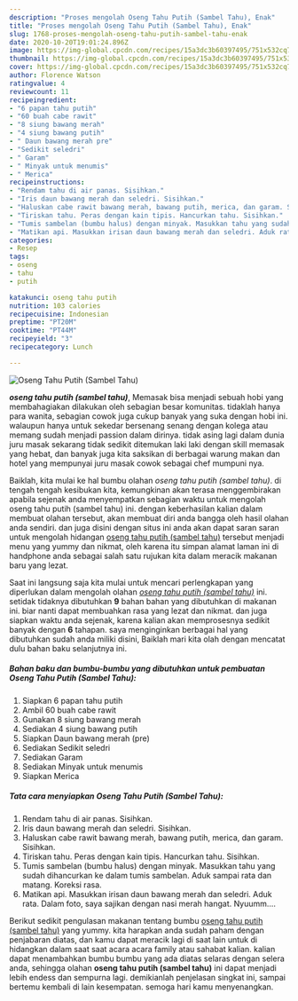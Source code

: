 ```yaml
---
description: "Proses mengolah Oseng Tahu Putih (Sambel Tahu), Enak"
title: "Proses mengolah Oseng Tahu Putih (Sambel Tahu), Enak"
slug: 1768-proses-mengolah-oseng-tahu-putih-sambel-tahu-enak
date: 2020-10-20T19:01:24.896Z
image: https://img-global.cpcdn.com/recipes/15a3dc3b60397495/751x532cq70/oseng-tahu-putih-sambel-tahu-foto-resep-utama.jpg
thumbnail: https://img-global.cpcdn.com/recipes/15a3dc3b60397495/751x532cq70/oseng-tahu-putih-sambel-tahu-foto-resep-utama.jpg
cover: https://img-global.cpcdn.com/recipes/15a3dc3b60397495/751x532cq70/oseng-tahu-putih-sambel-tahu-foto-resep-utama.jpg
author: Florence Watson
ratingvalue: 4
reviewcount: 11
recipeingredient:
- "6 papan tahu putih"
- "60 buah cabe rawit"
- "8 siung bawang merah"
- "4 siung bawang putih"
- " Daun bawang merah pre"
- "Sedikit seledri"
- " Garam"
- " Minyak untuk menumis"
- " Merica"
recipeinstructions:
- "Rendam tahu di air panas. Sisihkan."
- "Iris daun bawang merah dan seledri. Sisihkan."
- "Haluskan cabe rawit bawang merah, bawang putih, merica, dan garam. Sisihkan."
- "Tiriskan tahu. Peras dengan kain tipis. Hancurkan tahu. Sisihkan."
- "Tumis sambelan (bumbu halus) dengan minyak. Masukkan tahu yang sudah dihancurkan ke dalam tumis sambelan. Aduk sampai rata dan matang. Koreksi rasa."
- "Matikan api. Masukkan irisan daun bawang merah dan seledri. Aduk rata. Dalam foto, saya sajikan dengan nasi merah hangat. Nyuumm...."
categories:
- Resep
tags:
- oseng
- tahu
- putih

katakunci: oseng tahu putih 
nutrition: 103 calories
recipecuisine: Indonesian
preptime: "PT20M"
cooktime: "PT44M"
recipeyield: "3"
recipecategory: Lunch

---
```



![Oseng Tahu Putih (Sambel Tahu)](https://img-global.cpcdn.com/recipes/15a3dc3b60397495/751x532cq70/oseng-tahu-putih-sambel-tahu-foto-resep-utama.jpg)

<b><i>oseng tahu putih (sambel tahu)</i></b>, Memasak bisa menjadi sebuah hobi yang membahagiakan dilakukan oleh sebagian besar komunitas. tidaklah hanya para wanita, sebagian cowok juga cukup banyak yang suka dengan hobi ini. walaupun hanya untuk sekedar bersenang senang dengan kolega atau memang sudah menjadi passion dalam dirinya. tidak asing lagi dalam dunia juru masak sekarang tidak sedikit ditemukan laki laki dengan skill memasak yang hebat, dan banyak juga kita saksikan di berbagai warung makan dan hotel yang mempunyai juru masak cowok sebagai chef mumpuni nya.



Baiklah, kita mulai ke hal bumbu olahan <i>oseng tahu putih (sambel tahu)</i>. di tengah tengah kesibukan kita, kemungkinan akan terasa menggembirakan apabila sejenak anda menyempatkan sebagian waktu untuk mengolah oseng tahu putih (sambel tahu) ini. dengan keberhasilan kalian dalam membuat olahan tersebut, akan membuat diri anda bangga oleh hasil olahan anda sendiri. dan juga disini dengan situs ini anda akan dapat saran saran untuk mengolah hidangan <u>oseng tahu putih (sambel tahu)</u> tersebut menjadi menu yang yummy dan nikmat, oleh karena itu simpan alamat laman ini di handphone anda sebagai salah satu rujukan kita dalam meracik makanan baru yang lezat.


Saat ini langsung saja kita mulai untuk mencari perlengkapan yang diperlukan dalam mengolah olahan <u><i>oseng tahu putih (sambel tahu)</i></u> ini. setidak tidaknya dibutuhkan <b>9</b> bahan bahan yang dibutuhkan di makanan ini. biar nanti dapat membuahkan rasa yang lezat dan nikmat. dan juga siapkan waktu anda sejenak, karena kalian akan memprosesnya sedikit banyak dengan <b>6</b> tahapan. saya menginginkan berbagai hal yang dibutuhkan sudah anda miliki disini, Baiklah mari kita olah dengan mencatat dulu bahan baku selanjutnya ini.

<!--inarticleads1-->

##### Bahan baku dan bumbu-bumbu yang dibutuhkan untuk pembuatan Oseng Tahu Putih (Sambel Tahu):

1. Siapkan 6 papan tahu putih
1. Ambil 60 buah cabe rawit
1. Gunakan 8 siung bawang merah
1. Sediakan 4 siung bawang putih
1. Siapkan  Daun bawang merah (pre)
1. Sediakan Sedikit seledri
1. Sediakan  Garam
1. Sediakan  Minyak untuk menumis
1. Siapkan  Merica




<!--inarticleads2-->

##### Tata cara menyiapkan Oseng Tahu Putih (Sambel Tahu):

1. Rendam tahu di air panas. Sisihkan.
1. Iris daun bawang merah dan seledri. Sisihkan.
1. Haluskan cabe rawit bawang merah, bawang putih, merica, dan garam. Sisihkan.
1. Tiriskan tahu. Peras dengan kain tipis. Hancurkan tahu. Sisihkan.
1. Tumis sambelan (bumbu halus) dengan minyak. Masukkan tahu yang sudah dihancurkan ke dalam tumis sambelan. Aduk sampai rata dan matang. Koreksi rasa.
1. Matikan api. Masukkan irisan daun bawang merah dan seledri. Aduk rata. Dalam foto, saya sajikan dengan nasi merah hangat. Nyuumm....




Berikut sedikit pengulasan makanan tentang bumbu <u>oseng tahu putih (sambel tahu)</u> yang yummy. kita harapkan anda sudah paham dengan penjabaran diatas, dan kamu dapat meracik lagi di saat lain untuk di hidangkan dalam saat saat acara acara family atau sahabat kalian. kalian dapat menambahkan bumbu bumbu yang ada diatas selaras dengan selera anda, sehingga olahan <b>oseng tahu putih (sambel tahu)</b> ini dapat menjadi lebih endess dan sempurna lagi. demikianlah penjelasan singkat ini, sampai bertemu kembali di lain kesempatan. semoga hari kamu menyenangkan.
